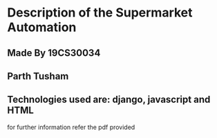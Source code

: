 # Description of the Supermarket Automation 

## Made By 19CS30034
## Parth Tusham  
## Technologies used are:  django, javascript and HTML    
for further information refer the pdf provided
